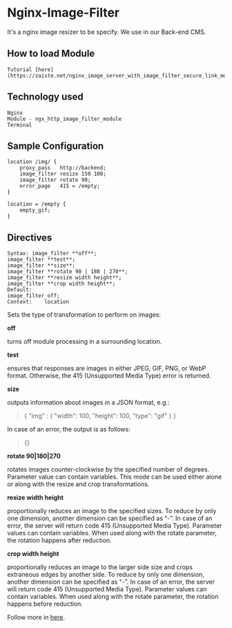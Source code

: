 # Nginx-Image-Filter
It's a nginx image resizer to be specify. We use in our Back-end CMS.

## How to load Module
```
Tutorial [here](https://zaiste.net/nginx_image_server_with_image_filter_secure_link_modules/).
```

## Technology used
```
Nginx
Module - ngx_http_image_filter_module
Terminal
```

## Sample Configuration 
```
location /img/ {
    proxy_pass   http://backend;
    image_filter resize 150 100;
    image_filter rotate 90;
    error_page   415 = /empty;
}

location = /empty {
    empty_gif;
}
```

## Directives
```
Syntax:	image_filter **off**;
image_filter **test**;
image_filter **size**;
image_filter **rotate 90 | 180 | 270**;
image_filter **resize width height**;
image_filter **crop width height**;
Default:	
image_filter off;
Context:	location
```

Sets the type of transformation to perform on images:

**off**

turns off module processing in a surrounding location.

**test**

ensures that responses are images in either JPEG, GIF, PNG, or WebP format. Otherwise, the 415 (Unsupported Media Type) error is returned.

**size**

outputs information about images in a JSON format, e.g.:
> { "img" : { "width": 100, "height": 100, "type": "gif" } }

In case of an error, the output is as follows:
> {}

**rotate 90|180|270**

rotates images counter-clockwise by the specified number of degrees. Parameter value can contain variables. This mode can be used either alone or along with the resize and crop transformations.

**resize width height**

proportionally reduces an image to the specified sizes. To reduce by only one dimension, another dimension can be specified as “-”. In case of an error, the server will return code 415 (Unsupported Media Type). Parameter values can contain variables. When used along with the rotate parameter, the rotation happens after reduction.

**crop width height**

proportionally reduces an image to the larger side size and crops extraneous edges by another side. To reduce by only one dimension, another dimension can be specified as “-”. In case of an error, the server will return code 415 (Unsupported Media Type). Parameter values can contain variables. When used along with the rotate parameter, the rotation happens before reduction.

Follow more in [here](http://nginx.org/en/docs/http/ngx_http_image_filter_module.html).



